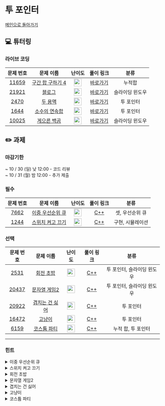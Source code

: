 # 투 포인터

[메인으로 돌아가기](https://github.com/Altu-Bitu-3/Notice)

## 💻 튜터링

### 라이브 코딩

|문제 번호|문제 이름|난이도|풀이 링크|분류|
| :-----: | :-----: | :-----: | :-----: | :-----: |
|<a href="https://www.acmicpc.net/problem/11659" target="_blank">11659</a>|<a href="https://www.acmicpc.net/problem/11659" target="_blank">구간 합 구하기 4</a>|<img height="25px" width="25px" src="https://static.solved.ac/tier_small/8.svg"/>|[바로가기](https://github.com/Altu-Bitu-3/Notice/blob/main/10%EC%9B%94%2011%EC%9D%BC%20-%20%ED%88%AC%20%ED%8F%AC%EC%9D%B8%ED%84%B0/%EB%9D%BC%EC%9D%B4%EB%B8%8C%20%EC%BD%94%EB%94%A9/11659.cpp)|누적합|
|<a href="https://www.acmicpc.net/problem/21921" target="_blank">21921</a>|<a href="https://www.acmicpc.net/problem/21921" target="_blank">블로그</a>|<img height="25px" width="25px" src="https://static.solved.ac/tier_small/8.svg"/>|[바로가기](https://github.com/Altu-Bitu-3/Notice/blob/main/10%EC%9B%94%2011%EC%9D%BC%20-%20%ED%88%AC%20%ED%8F%AC%EC%9D%B8%ED%84%B0/%EB%9D%BC%EC%9D%B4%EB%B8%8C%20%EC%BD%94%EB%94%A9/21921.cpp)|슬라이딩 윈도우|
|<a href="https://www.acmicpc.net/problem/2470" target="_blank">2470</a>|<a href="https://www.acmicpc.net/problem/2470" target="_blank">두 용액</a>|<img height="25px" width="25px" src="https://static.solved.ac/tier_small/11.svg"/>|[바로가기](https://github.com/Altu-Bitu-3/Notice/blob/main/10%EC%9B%94%2011%EC%9D%BC%20-%20%ED%88%AC%20%ED%8F%AC%EC%9D%B8%ED%84%B0/%EB%9D%BC%EC%9D%B4%EB%B8%8C%20%EC%BD%94%EB%94%A9/2470.cpp)|투 포인터|
|<a href="https://www.acmicpc.net/problem/1644" target="_blank">1644</a>|<a href="https://www.acmicpc.net/problem/1644" target="_blank">소수의 연속합</a>|<img height="25px" width="25px" src="https://static.solved.ac/tier_small/13.svg"/>|[바로가기](https://github.com/Altu-Bitu-3/Notice/blob/main/10%EC%9B%94%2011%EC%9D%BC%20-%20%ED%88%AC%20%ED%8F%AC%EC%9D%B8%ED%84%B0/%EB%9D%BC%EC%9D%B4%EB%B8%8C%20%EC%BD%94%EB%94%A9/1644.cpp)|투 포인터|
|<a href="https://www.acmicpc.net/problem/10025" target="_blank">10025</a>|<a href="https://www.acmicpc.net/problem/10025" target="_blank">게으른 백곰</a>|<img height="25px" width="25px" src="https://static.solved.ac/tier_small/7.svg"/>|[바로가기](https://github.com/Altu-Bitu-3/Notice/blob/main/10%EC%9B%94%2011%EC%9D%BC%20-%20%ED%88%AC%20%ED%8F%AC%EC%9D%B8%ED%84%B0/%EB%9D%BC%EC%9D%B4%EB%B8%8C%20%EC%BD%94%EB%94%A9/10025.cpp)|슬라이딩 윈도우|

## ✏️ 과제

### 마감기한

~ 10 / 30 (일) 낮 12:00 - 코드 리뷰 </br>
~ 10 / 31 (월) 밤 12:00 - 추가 제출 </br>

### 필수

|                                 문제 번호                                 |                                          문제 이름                                          |                                       난이도                                       | 풀이 링크 |      분류      |
| :-----------------------------------------------------------------------: | :-----------------------------------------------------------------------------------------: | :--------------------------------------------------------------------------------: | :-------: | :------------: |
| <a href="https://www.acmicpc.net/problem/7662" target="_blank">7662</a> | <a href="https://www.acmicpc.net/problem/7662" target="_blank">이중 우선순위 큐</a> | <img height="25px" width="25px" src="https://static.solved.ac/tier_small/12.svg"/> |  [C++]()  |    셋, 우선순위 큐    |
| <a href="https://www.acmicpc.net/problem/1244" target="_blank">1244</a> |   <a href="https://www.acmicpc.net/problem/1244" target="_blank">스위치 켜고 끄기</a>    | <img height="25px" width="25px" src="https://static.solved.ac/tier_small/7.svg"/> |  [C++]()  | 구현, 시뮬레이션 |


### 선택

|                                 문제 번호                                 |                                    문제 이름                                     |                                       난이도                                       | 풀이 링크 |         분류          |
| :-----------------------------------------------------------------------: | :------------------------------------------------------------------------------: | :--------------------------------------------------------------------------------: | :-------: | :-------------------: |
| <a href="https://www.acmicpc.net/problem/2531" target="_blank">2531</a> |   <a href="https://www.acmicpc.net/problem/2531" target="_blank">회전 초밥</a>   | <img height="25px" width="25px" src="https://static.solved.ac/tier_small/10.svg"> |  [C++]()  | 투 포인터, 슬라이딩 윈도우 |
|  <a href="https://www.acmicpc.net/problem/20437" target="_blank">20437</a>  |    <a href="https://www.acmicpc.net/problem/20437" target="_blank">문자열 게임2</a>     | <img height="25px" width="25px" src="https://static.solved.ac/tier_small/11.svg"/> |  [C++]()  |   투 포인터, 슬라이딩 윈도우  |
| <a href="https://www.acmicpc.net/problem/20922" target="_blank">20922</a> |   <a href="https://www.acmicpc.net/problem/20922" target="_blank">겹치는 건 싫어</a>    | <img height="25px" width="25px" src="https://static.solved.ac/tier_small/10.svg"/>  |  [C++]()  |   투 포인터   |
| <a href="https://www.acmicpc.net/problem/16472" target="_blank">16472</a> | <a href="https://www.acmicpc.net/problem/16472" target="_blank">고냥이</a> | <img height="25px" width="25px" src="https://static.solved.ac/tier_small/12.svg"/> |  [C++]()  | 투 포인터 |
| <a href="https://www.acmicpc.net/problem/6159" target="_blank">6159</a> | <a href="https://www.acmicpc.net/problem/6159" target="_blank">코스튬 파티</a> | <img height="25px" width="25px" src="https://static.solved.ac/tier_small/6.svg"/>  |  [C++]()  | 누적 합, 투 포인터 |

---

### 힌트

<details>
<summary>이중 우선순위 큐</summary>
<div markdown="1">
&nbsp;&nbsp;&nbsp;&nbsp;
최대 힙과 최소 힙이 둘 다 필요할 것 같아요. 근데 한쪽에서 삭제된 데이터를 다른쪽에 반영하려면 어떻게 해야할까요? 
'어떤' 데이터가 삭제됐는지 저장할 방법은 없을까요? </div>
</details>

<details>
<summary>스위치 켜고 끄기</summary>
<div markdown="1">
&nbsp;&nbsp;&nbsp;&nbsp;
각 스위치는 상태가 두 가지 뿐이네요! 문제에서 주어진 대로 구현하면 될 것 같아요. 출력 조건을 확인해주세요.
</div>
</details>

<details>
<summary>회전 초밥</summary>
<div markdown="1">
&nbsp;&nbsp;&nbsp;&nbsp;
초밥을 연속으로 먹는 경우 처음 먹는 접시와 마지막으로 먹는 접시가 무엇이 될 지 생각해볼까요?
</div>
</details>

<details>
<summary>문자열 게임2</summary>
<div markdown="1">
&nbsp;&nbsp;&nbsp;&nbsp;
각 문자의 개수가 중요할 것 같아요. 문자의 위치를 알면 둘 사이의 거리도 알 수 있겠네요.
</div>
</details>

<details>
<summary>겹치는 건 싫어</summary>
<div markdown="1">
&nbsp;&nbsp;&nbsp;&nbsp;
i를 수열의 시작점, j를 수열의 끝점으로 간주하고 i와 j를 모두 시작점에 위치시킨 후 같은 숫자가 k개 이상 나올때까지 구간의 크기를 늘려볼까요? 같은 숫자가 k개보다 많이 나왔다면, 같은 숫자가 K개 이하가 될 때까지 구간의 길이를 줄이면 되겠네요! 이런 식으로 j가 끝까지 이동할때까지 반복하면서 지금까지 조건을 만족시킨 가장 긴 수열의 길이를 갱신시켜주면 되겠죠!
</div>
</details>

<details>
<summary>고냥이</summary>
<div markdown="1">
&nbsp;&nbsp;&nbsp;&nbsp;
구간 내의 모든 문자를 고려해야 해요. 현재 각 문자가 인식할 수 있는 알파벳인지 어떻게 알 수 있을까요? 그리고 연속하는 최대 길이는 언제 갱신해줄 수 있을까요?
</div>
</details>

<details>
<summary>코스튬 파티</summary>
<div markdown="1">
&nbsp;&nbsp;&nbsp;&nbsp;
두마리씩 소의 무게를 비교해보면 되겠네요! 중복되지 않은 쌍을 위해서는 어떻게 해야할까요? 효율적인 풀이법으로 고민해보아요
</div>
</details>
